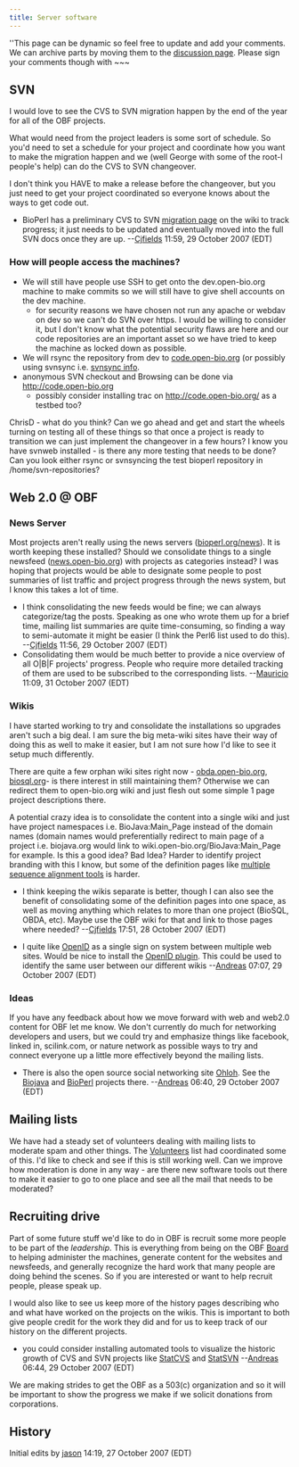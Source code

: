 ```yaml
---
title: Server software
---
```


''This page can be dynamic so feel free to update and add your comments.
We can archive parts by moving them to the [discussion
page](Talk:Server_software "wikilink"). Please sign your comments though
with ~~~

SVN
---

I would love to see the CVS to SVN migration happen by the end of the
year for all of the OBF projects.

What would need from the project leaders is some sort of schedule. So
you'd need to set a schedule for your project and coordinate how you
want to make the migration happen and we (well George with some of the
root-l people's help) can do the CVS to SVN changeover.

I don't think you HAVE to make a release before the changeover, but you
just need to get your project coordinated so everyone knows about the
ways to get code out.

-   BioPerl has a preliminary CVS to SVN [migration
    page](http://www.bioperl.org/wiki/CVS_to_SVN_Migration) on the wiki
    to track progress; it just needs to be updated and eventually moved
    into the full SVN docs once they are up.
    --[Cjfields](User:Cjfields "wikilink") 11:59, 29 October 2007 (EDT)

### How will people access the machines?

-   We will still have people use SSH to get onto the dev.open-bio.org
    machine to make commits so we will still have to give shell accounts
    on the dev machine.
    -   for security reasons we have chosen not run any apache or webdav
        on dev so we can't do SVN over https. I would be willing to
        consider it, but I don't know what the potential security flaws
        are here and our code repositories are an important asset so we
        have tried to keep the machine as locked down as possible.
-   We will rsync the repository from dev to
    [code.open-bio.org](http://code.open-bio.org) (or possibly using
    svnsync i.e. [svnsync
    info](http://journal.paul.querna.org/articles/2006/09/14/using-svnsync/).
-   anonymous SVN checkout and Browsing can be done via
    <http://code.open-bio.org>
    -   possibly consider installing trac on <http://code.open-bio.org/>
        as a testbed too?

ChrisD - what do you think? Can we go ahead and get and start the wheels
turning on testing all of these things so that once a project is ready
to transition we can just implement the changeover in a few hours? I
know you have svnweb installed - is there any more testing that needs to
be done? Can you look either rsync or svnsyncing the test bioperl
repository in /home/svn-repositories?

Web 2.0 @ OBF
-------------

### News Server

Most projects aren't really using the news servers
([bioperl.org/news](http://bioperl.org/news)). It is worth keeping these
installed? Should we consolidate things to a single newsfeed
([news.open-bio.org](http://news.open-bio.org/)) with projects as
categories instead? I was hoping that projects would be able to
designate some people to post summaries of list traffic and project
progress through the news system, but I know this takes a lot of time.

-   I think consolidating the new feeds would be fine; we can always
    categorize/tag the posts. Speaking as one who wrote them up for a
    brief time, mailing list summaries are quite time-consuming, so
    finding a way to semi-automate it might be easier (I think the Perl6
    list used to do this). --[Cjfields](User:Cjfields "wikilink") 11:56,
    29 October 2007 (EDT)
-   Consolidating them would be much better to provide a nice overview
    of all O|B|F projects' progress. People who require more detailed
    tracking of them are used to be subscribed to the
    corresponding lists. --[Mauricio](User:Mauricio "wikilink") 11:09,
    31 October 2007 (EDT)

### Wikis

I have started working to try and consolidate the installations so
upgrades aren't such a big deal. I am sure the big meta-wiki sites have
their way of doing this as well to make it easier, but I am not sure how
I'd like to see it setup much differently.

There are quite a few orphan wiki sites right now -
[obda.open-bio.org](http://obda.open-bio.org),
[biosql.org](http://biosql.org)- is there interest in still maintaining
them? Otherwise we can redirect them to open-bio.org wiki and just flesh
out some simple 1 page project descriptions there.

A potential crazy idea is to consolidate the content into a single wiki
and just have project namespaces i.e. BioJava:Main\_Page instead of the
domain names (domain names would preferentially redirect to main page of
a project i.e. biojava.org would link to
wiki.open-bio.org/BioJava:Main\_Page for example. Is this a good idea?
Bad Idea? Harder to identify project branding with this I know, but some
of the definition pages like [multiple sequence alignment
tools](bp:MSA "wikilink") is harder.

-   I think keeping the wikis separate is better, though I can also see
    the benefit of consolidating some of the definition pages into one
    space, as well as moving anything which relates to more than one
    project (BioSQL, OBDA, etc). Maybe use the OBF wiki for that and
    link to those pages where needed?
    --[Cjfields](User:Cjfields "wikilink") 17:51, 28 October 2007 (EDT)

<!-- -->

-   I quite like [OpenID](http://openid.net) as a single sign on system
    between multiple web sites. Would be nice to install the [OpenID
    plugin](http://www.mediawiki.org/wiki/Extension:OpenID). This could
    be used to identify the same user between our different wikis
    --[Andreas](User:Andreas "wikilink") 07:07, 29 October 2007 (EDT)

### Ideas

If you have any feedback about how we move forward with web and web2.0
content for OBF let me know. We don't currently do much for networking
developers and users, but we could try and emphasize things like
facebook, linked in, scilink.com, or nature network as possible ways to
try and connect everyone up a little more effectively beyond the mailing
lists.

-   There is also the open source social networking site
    [Ohloh](http://www.ohloh.net/). See the
    [Biojava](http://www.ohloh.net/projects/6798?p=BioJava) and
    [BioPerl](http://www.ohloh.net/projects/6685?p=BioPerl)
    projects there. --[Andreas](User:Andreas "wikilink") 06:40, 29
    October 2007 (EDT)

Mailing lists
-------------

We have had a steady set of volunteers dealing with mailing lists to
moderate spam and other things. The [Volunteers](Volunteers "wikilink")
list had coordinated some of this. I'd like to check and see if this is
still working well. Can we improve how moderation is done in any way -
are there new software tools out there to make it easier to go to one
place and see all the mail that needs to be moderated?

Recruiting drive
----------------

Part of some future stuff we'd like to do in OBF is recruit some more
people to be part of the *leadership*. This is everything from being on
the OBF [Board](Board "wikilink") to helping administer the machines,
generate content for the websites and newsfeeds, and generally recognize
the hard work that many people are doing behind the scenes. So if you
are interested or want to help recruit people, please speak up.

I would also like to see us keep more of the history pages describing
who and what have worked on the projects on the wikis. This is important
to both give people credit for the work they did and for us to keep
track of our history on the different projects.

-   you could consider installing automated tools to visualize the
    historic growth of CVS and SVN projects like
    [StatCVS](http://statcvs.sourceforge.net/) and
    [StatSVN](http://statsvn.org/) --[Andreas](User:Andreas "wikilink")
    06:44, 29 October 2007 (EDT)

We are making strides to get the OBF as a 503(c) organization and so it
will be important to show the progress we make if we solicit donations
from corporations.

History
-------

Initial edits by [jason](User:Jason "wikilink") 14:19, 27 October 2007
(EDT)
